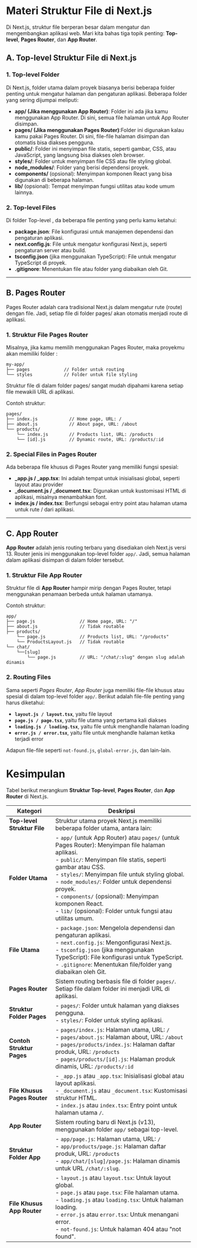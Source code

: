 # Materi Struktur File di Next.js

Di Next.js, struktur file berperan besar dalam mengatur dan mengembangkan aplikasi web. Mari kita bahas tiga topik penting: **Top-level**, **Pages Router**, dan **App Router**.

## A. Top-level Struktur File di Next.js

### 1. Top-level Folder
Di Next.js, folder utama dalam proyek biasanya berisi beberapa folder penting untuk mengatur halaman dan pengaturan aplikasi. Beberapa folder yang sering dijumpai meliputi:

- **app/ (Jika menggunakan App Router)**: Folder ini ada jika kamu menggunakan App Router. Di sini, semua file halaman untuk App Router disimpan.
- **pages/ (Jika menggunakan Pages Router)**:Folder ini digunakan kalau kamu pakai Pages Router. Di sini, file-file halaman disimpan dan otomatis bisa diakses pengguna.
- **public/**: Folder ini menyimpan file statis, seperti gambar, CSS, atau JavaScript, yang langsung bisa diakses oleh browser.
- **styles/**: Folder untuk menyimpan file CSS atau file styling global.
- **node_modules/**: Folder yang berisi dependensi proyek.
- **components/** (opsional): Menyimpan komponen React yang bisa digunakan di beberapa halaman.
- **lib/** (opsional): Tempat menyimpan fungsi utilitas atau kode umum lainnya.

### 2. Top-level Files
Di folder Top-level , da beberapa file penting yang perlu kamu ketahui:

- **package.json**: File konfigurasi untuk manajemen dependensi dan pengaturan aplikasi.
- **next.config.js**: File untuk mengatur konfigurasi Next.js, seperti pengaturan server atau build.
- **tsconfig.json** (jika menggunakan TypeScript): File untuk mengatur TypeScript di proyek.
- **.gitignore**: Menentukan file atau folder yang diabaikan oleh Git.

---

## B. Pages Router

Pages Router adalah cara tradisional Next.js dalam mengatur rute (route) dengan file. Jadi, setiap file di folder pages/ akan otomatis menjadi route di aplikasi.

### 1. Struktur File Pages Router
Misalnya, jika kamu memilih menggunakan Pages Router, maka proyekmu akan memiliki folder :
```text
my-app/
├── pages             // Folder untuk routing
└── styles            // Folder untuk file styling
```

Struktur file di dalam folder pages/ sangat mudah dipahami karena setiap file mewakili URL di aplikasi.

Contoh struktur:

```text
pages/
├── index.js            // Home page, URL: /
├── about.js            // About page, URL: /about
└── products/
    └── index.js        // Products list, URL: /products
    └── [id].js         // Dynamic route, URL: /products/:id
```

### 2. Special Files in Pages Router
Ada beberapa file khusus di Pages Router yang memiliki fungsi spesial:

- **_app.js / _app.tsx**: Ini adalah tempat untuk inisialisasi global, seperti layout atau provider
- **_document.js / _document.tsx**: Digunakan untuk kustomisasi HTML di aplikasi, misalnya menambahkan font.
- **index.js / index.tsx**: Berfungsi sebagai entry point atau halaman utama untuk rute / dari aplikasi.

---

## C. App Router

**App Router** adalah jenis routing terbaru yang disediakan oleh Next.js versi 13. Router jenis ini menggunakan top-level folder `app/`. Jadi, semua halaman dalam aplikasi disimpan di dalam folder tersebut.

### 1. **Struktur File App Router**
Struktur file di **App Router** hampir mirip dengan Pages Router, tetapi menggunakan penamaan berbeda untuk halaman utamanya.

Contoh struktur:

```text
app/
├── page.js                 // Home page, URL: "/"
├── about.js                // Tidak routable
├── products/
    └── page.js             // Products list, URL: "/products"
    └── ProductsLayout.js   // Tidak routable
└── chat/
    └──[slug]
        └── page.js         // URL: "/chat/:slug" dengan slug adalah dinamis
```

### 2. **Routing Files**
Sama seperti _Pages Router_, _App Router_ juga memiliki file-file khusus atau spesial di dalam top-level folder `app/`. Berikut adalah file-file penting yang harus diketahui:

- **`layout.js / layout.tsx`**, yaitu file layout
- **`page.js / page.tsx`**, yaitu file utama yang pertama kali diakses
- **`loading.js / loading.tsx`**, yaitu file untuk menghandle halaman loading
- **`error.js / error.tsx`**, yaitu file untuk menghandle halaman ketika terjadi error

Adapun file-file seperti `not-found.js`, `global-error.js`, dan lain-lain.


# Kesimpulan

Tabel berikut merangkum **Struktur Top-level**, **Pages Router**, dan **App Router** di Next.js.

| **Kategori**                 | **Deskripsi**                                                                                                                                                                                                                                                                                                                                                                       |
|------------------------------|---------------------------------------------------------------------------------------------------------------------------------------------------------------------------------------------------------------------------------------------------------------------------------------------------------------------------------------------------------------------------------------|
| **Top-level Struktur File**  | Struktur utama proyek Next.js memiliki beberapa folder utama, antara lain:                                                                                                                                                                                                                                                                                                           |
| **Folder Utama**             | - `app/` (untuk App Router) atau `pages/` (untuk Pages Router): Menyimpan file halaman aplikasi.<br> - `public/`: Menyimpan file statis, seperti gambar atau CSS.<br> - `styles/`: Menyimpan file untuk styling global.<br> - `node_modules/`: Folder untuk dependensi proyek.<br> - `components/` (opsional): Menyimpan komponen React.<br> - `lib/` (opsional): Folder untuk fungsi atau utilitas umum. |
| **File Utama**               | - `package.json`: Mengelola dependensi dan pengaturan aplikasi.<br> - `next.config.js`: Mengonfigurasi Next.js.<br> - `tsconfig.json` (jika menggunakan TypeScript): File konfigurasi untuk TypeScript.<br> - `.gitignore`: Menentukan file/folder yang diabaikan oleh Git.                                                                                                          |
| **Pages Router**             | Sistem routing berbasis file di folder `pages/`. Setiap file dalam folder ini menjadi URL di aplikasi.                                                                                                                                                                                                                                                                               |
| **Struktur Folder Pages**    | - `pages/`: Folder untuk halaman yang diakses pengguna.<br> - `styles/`: Folder untuk styling aplikasi.                                                                                                                                                                                                                                                                              |
| **Contoh Struktur Pages**    | - `pages/index.js`: Halaman utama, URL: `/`<br> - `pages/about.js`: Halaman about, URL: `/about`<br> - `pages/products/index.js`: Halaman daftar produk, URL: `/products`<br> - `pages/products/[id].js`: Halaman produk dinamis, URL: `/products/:id`                                                                                                                            |
| **File Khusus Pages Router** | - `_app.js` atau `_app.tsx`: Inisialisasi global atau layout aplikasi.<br> - `_document.js` atau `_document.tsx`: Kustomisasi struktur HTML.<br> - `index.js` atau `index.tsx`: Entry point untuk halaman utama `/`.                                                                                                                          |
| **App Router**               | Sistem routing baru di Next.js (v13), menggunakan folder `app/` sebagai top-level.                                                                                                                                                                                                                                                                                                   |
| **Struktur Folder App**      | - `app/page.js`: Halaman utama, URL: `/`<br> - `app/products/page.js`: Halaman daftar produk, URL: `/products`<br> - `app/chat/[slug]/page.js`: Halaman dinamis untuk URL `/chat/:slug`.                                                                                                                                                                                            |
| **File Khusus App Router**   | - `layout.js` atau `layout.tsx`: Untuk layout global.<br> - `page.js` atau `page.tsx`: File halaman utama.<br> - `loading.js` atau `loading.tsx`: Untuk halaman loading.<br> - `error.js` atau `error.tsx`: Untuk menangani error.<br> - `not-found.js`: Untuk halaman 404 atau "not found".                                                   |
